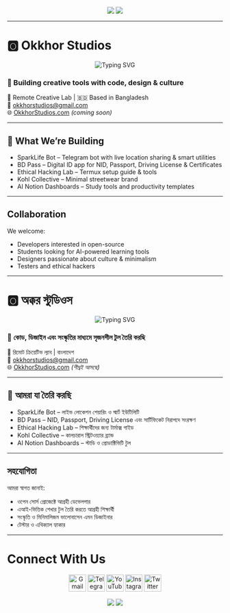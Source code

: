 <p align="center">
  <a href="#english-version"><img src="https://img.shields.io/badge/English_Version-Click_Here-blue?style=for-the-badge" /></a>
  <a href="#bangla-version"><img src="https://img.shields.io/badge/বাংলা_ভার্সন-এখানে_ক্লিক_করুন-green?style=for-the-badge" /></a>
</p>

---

# <a name="english-version"></a> 🅾️ Okkhor Studios

<p align="center">
  <img src="https://readme-typing-svg.demolab.com?font=Fira+Code&size=24&pause=1000&color=FF5733&center=true&vCenter=true&width=650&lines=Okkhor+Studios;Creative+tools+with+code,+design+%26+culture;Empowering+learners,+developers,+creatives" alt="Typing SVG" />
</p>

### 🎨 Building creative tools with **code, design & culture**  
📍 Remote Creative Lab | 🇧🇩 Based in Bangladesh  
📧 okkhorstudios@gmail.com  
🌐 [OkkhorStudios.com](https://okkhorstudios.com) *(coming soon)*  

---

## 🚀 What We’re Building
- SparkLife Bot – Telegram bot with live location sharing & smart utilities
- BD Pass – Digital ID app for NID, Passport, Driving License & Certificates
- Ethical Hacking Lab – Termux setup guide & tools
- Kohl Collective – Minimal streetwear brand
- AI Notion Dashboards – Study tools and productivity templates

---

## Collaboration
We welcome:
- Developers interested in open-source
- Students looking for AI-powered learning tools
- Designers passionate about culture & minimalism
- Testers and ethical hackers  

---

# <a name="bangla-version"></a> 🅾️ অক্কর স্টুডিওস

<p align="center">
  <img src="https://readme-typing-svg.demolab.com?font=Fira+Code&size=24&pause=1000&color=33CFFF&center=true&vCenter=true&width=650&lines=Okkhor+Studios;কোড,+ডিজাইন+এবং+সংস্কৃতির+মাধ্যমে;সৃজনশীল+টুল+তৈরি+করি" alt="Typing SVG" />
</p>

### 🎨 **কোড, ডিজাইন এবং সংস্কৃতির মাধ্যমে সৃজনশীল টুল তৈরি করছি**  
📍 রিমোট ক্রিয়েটিভ ল্যাব | বাংলাদেশ  
📧 okkhorstudios@gmail.com  
🌐 [OkkhorStudios.com](https://okkhorstudios.com) *(শীঘ্রই আসছে)*  

---

## 🚀 আমরা যা তৈরি করছি
- SparkLife Bot – লাইভ লোকেশন শেয়ারিং ও স্মার্ট ইউটিলিটি
- BD Pass – NID, Passport, Driving License এবং সার্টিফিকেট নিরাপদে সংরক্ষণ
- Ethical Hacking Lab – শিক্ষার্থীদের জন্য টার্মাক্স গাইড
- Kohl Collective – কালচারাল স্ট্রিটওয়্যার ব্র্যান্ড
- AI Notion Dashboards – স্টাডি ও প্রোডাক্টিভিটি টুল

---

## সহযোগিতা
আমরা স্বাগত জানাই:
- ওপেন সোর্স প্রোজেক্টে আগ্রহী ডেভেলপার
- এআই-ভিত্তিক শেখার টুল তৈরি করতে আগ্রহী শিক্ষার্থী
- সংস্কৃতি ও মিনিমালিজম ভালোবাসেন এমন ডিজাইনার
- টেস্টার ও এথিক্যাল হ্যাকার  

---

# Connect With Us

<p align="center">
  <a href="mailto:okkhorstudios@gmail.com"><img src="https://cdn.jsdelivr.net/gh/devicons/devicon/icons/google/google-original.svg" height="40" alt="Gmail"/></a>
  <a href="https://t.me/OkkhorStudios"><img src="https://cdn.jsdelivr.net/gh/devicons/devicon/icons/telegram/telegram-original.svg" height="40" alt="Telegram"/></a>
  <a href="https://youtube.com/@OkkhorStudios"><img src="https://cdn.jsdelivr.net/gh/devicons/devicon/icons/youtube/youtube-original.svg" height="40" alt="YouTube"/></a>
  <a href="https://instagram.com/OkkhorStudios"><img src="https://cdn.jsdelivr.net/gh/devicons/devicon/icons/instagram/instagram-original.svg" height="40" alt="Instagram"/></a>
  <a href="https://twitter.com/OkkhorStudios"><img src="https://cdn.jsdelivr.net/gh/devicons/devicon/icons/twitter/twitter-original.svg" height="40" alt="Twitter"/></a>
</p>

<p align="center">
  <img src="https://img.shields.io/github/followers/OkkhorStudios?label=Follow&style=social" />
  <img src="https://visitor-badge.laobi.icu/badge?page_id=OkkhorStudios.profile" />
</p>
